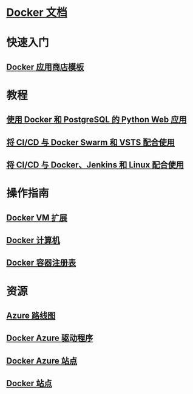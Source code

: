 # [Docker 文档](index.md)
# 快速入门
## [Docker 应用商店模板](https://azuremarketplace.microsoft.com/en-us/marketplace/apps/CanonicalandMSOpenTech.DockerOnUbuntuServer1404LTS)
# 教程
## [使用 Docker 和 PostgreSQL 的 Python Web 应用](/azure/app-service-web/app-service-web-tutorial-docker-python-postgresql-app)
## [将 CI/CD 与 Docker Swarm 和 VSTS 配合使用](/azure/container-service/container-service-docker-swarm-mode-setup-ci-cd-acs-engine)
## [将 CI/CD 与 Docker、Jenkins 和 Linux 配合使用](/azure/virtual-machines/linux/tutorial-jenkins-github-docker-cicd)
# 操作指南
## [Docker VM 扩展](/azure/virtual-machines/linux/dockerextension)
## [Docker 计算机](/azure/virtual-machines/linux/docker-machine)
## [Docker 容器注册表](/azure/container-registry/container-registry-get-started-portal)
# 资源
## [Azure 路线图](https://azure.microsoft.com/roadmap/)
## [Docker Azure 驱动程序](https://docs.docker.com/machine/drivers/azure/)
## [Docker Azure 站点](https://www.docker.com/docker-azure)
## [Docker 站点](https://docker.com)
